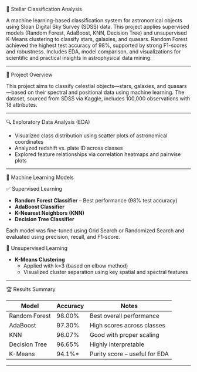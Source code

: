 🌌 Stellar Classification Analysis

A machine learning-based classification system for astronomical objects using Sloan Digital Sky Survey (SDSS) data. This project applies supervised models (Random Forest, AdaBoost, KNN, Decision Tree) and unsupervised K-Means clustering to classify stars, galaxies, and quasars. Random Forest achieved the highest test accuracy of 98%, supported by strong F1-scores and robustness. Includes EDA, model comparison, and visualizations for scientific and practical insights in astrophysical data mining.

---

📌 Project Overview

This project aims to classify celestial objects—stars, galaxies, and quasars—based on their spectral and positional data using machine learning. The dataset, sourced from SDSS via Kaggle, includes 100,000 observations with 18 attributes.

---

🔍 Exploratory Data Analysis (EDA)

- Visualized class distribution using scatter plots of astronomical coordinates
- Analyzed redshift vs. plate ID across classes
- Explored feature relationships via correlation heatmaps and pairwise plots

---

🔧 Machine Learning Models

✅ Supervised Learning
- **Random Forest Classifier** – Best performance (98% test accuracy)
- **AdaBoost Classifier**
- **K-Nearest Neighbors (KNN)**
- **Decision Tree Classifier**

Each model was fine-tuned using Grid Search or Randomized Search and evaluated using precision, recall, and F1-score.

🔄 Unsupervised Learning
- **K-Means Clustering**
  - Applied with k=3 (based on elbow method)
  - Visualized cluster separation using key spatial and spectral features

---

🏆 Results Summary

| Model         | Accuracy | Notes                                 |
|---------------|----------|----------------------------------------|
| Random Forest | 98.00%   | Best overall performance               |
| AdaBoost      | 97.30%   | High scores across classes             |
| KNN           | 96.07%   | Good with proper scaling               |
| Decision Tree | 96.65%   | Highly interpretable                   |
| K-Means       | 94.1%*   | Purity score – useful for EDA          |

---



